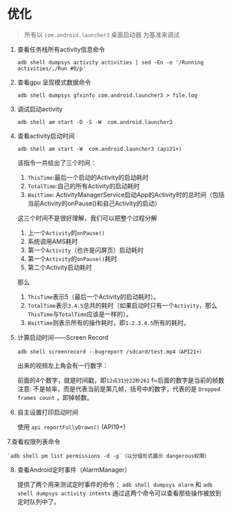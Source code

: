 # 优化


> 所有以 `com.android.launcher3` 桌面启动器 为基准来调试

1. 查看任务栈所有activity信息命令


    `adb shell dumpsys activity activities | sed -En -e '/Running activities/,/Run #0/p'`


2. 查看gpu 呈现模式数据命令

    `adb shell dumpsys gfxinfo com.android.launcher3 > file.log`


3. 调试启动activity

    `adb shell am start -D -S -W  com.android.launcher3`

4. 查看activity启动时间

    `adb shell am start -W  com.android.launcher3 (api21+)`

    该指令一共给出了三个时间：

    1. `ThisTime`:最后一个启动的Activity的启动耗时
    2. `TotalTime`:自己的所有Activity的启动耗时
    3. `WaitTime`: ActivityManagerService启动App的Activity时的总时间（包括当前Activity的onPause()和自己Activity的启动）

    这三个时间不是很好理解，我们可以把整个过程分解

    1. 上一个`Activity`的`onPause()`
    2. 系统调用AMS耗时
    3. 第一个`Activity`（也许是闪屏页）启动耗时
    4. 第一个`Activity`的`onPause()`耗时
    5. 第二个Activity启动耗时

    那么
    1. `ThisTime`表示5（最后一个Activity的启动耗时）。
    2. `TotalTime`表示`3.4.5`总共的耗时（如果启动时只有一个`Activity`，那么`ThisTime`与`TotalTime`应该是一样的）。
    3. `WaitTime`则表示所有的操作耗时，即`1.2.3.4.5`所有的耗时。

5. 计算启动时间——Screen Record

    `adb shell screenrecord --bugreport /sdcard/test.mp4（API21+）`

    出来的视频左上角会有一行数字：

    前面的4个数字，就是时间戳，即`12点31分22秒261`
    f=后面的数字是当前的帧数
    注意: 不是帧率，而是代表当前是第几帧，括号中的数字，代表的是 `Dropped frames count` ，即掉帧数。

6. 自主设置打印启动时间

    使用 `api reportFullyDrawn()` (API19+)

7.查看权限列表命令

    `adb shell pm list permissions -d -g`（以分组形式展示 dangerous权限）

8. 查看Android定时事件（AlarmManager）

    提供了两个用来测试定时事件的命令：
    `adb shell dumpsys alarm`
    和
    `adb shell dumpsys activity intents`
    通过这两个命令可以查看那些操作被放到定时队列中了。

